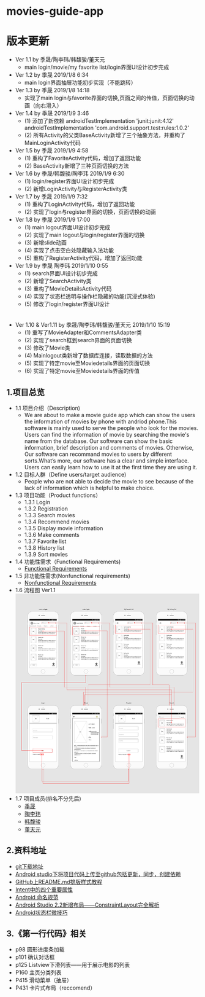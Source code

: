 # movies-guide-app

# 版本更新
* Ver 1.1 by 季晟/陶李玮/韩馥骏/董天元
    * main login/movie/my favorite list/login界面UI设计初步完成 
* Ver 1.2 by 季晟 2019/1/8 6:34
    * main login界面抽屉功能初步实现（不能跳转）
* Ver 1.3 by 季晟 2019/1/8 14:18
    * 实现了main login与favorite界面的切换,页面之间的传值，页面切换的动画（向右滑入） 
* Ver 1.4 by 季晟 2019/1/9 3:46
    * (1) 添加了新依赖 androidTestImplementation 'junit:junit:4.12' androidTestImplementation 'com.android.support.test:rules:1.0.2'
    * (2) 所有Activity的父类BaseActivity新增了三个抽象方法，并重构了MainLoginActivity代码
* Ver 1.5 by 季晟 2019/1/9 4:58
    * (1) 重构了FavoriteActivity代码，增加了返回功能
    * (2) BaseActivity新增了三种页面切换的方法
* Ver 1.6 by 季晟/韩馥骏/陶李玮 2019/1/9 6:30
    * (1) login/register界面UI设计初步完成
    * (2) 新增LoginActivity与RegisterActivity类
* Ver 1.7 by 季晟 2019/1/9 7:32
    * (1) 重构了LoginActivity代码，增加了返回功能
    * (2) 实现了login与register界面的切换，页面切换的动画
* Ver 1.8 by 季晟 2019/1/9 17:00
    * (1) main logout界面UI设计初步完成
    * (2) 实现了main logout与login/register界面的切换
    * (3) 新增slide动画
    * (4) 实现了点击空白处隐藏输入法功能
    * (5) 重构了RegisterActivity代码，增加了返回功能
* Ver 1.9 by 季晟 陶李玮 2019/1/10 0:55
    * (1) search界面UI设计初步完成
    * (2) 新增了SearchActivity类
    * (3) 重构了MovieDetailsActivity代码
    * (4) 实现了状态栏透明与操作栏隐藏的功能(沉浸式体验)
    * (5) 修改了login/register界面UI设计 <br><br><br>
* Ver 1.10 & Ver1.11 by 季晟/陶李玮/韩馥骏/董天元 2019/1/10 15:19
    * (1) 重写了MovieAdapter和CommentsAdapter类
    * (2) 实现了search框到search界面的页面切换
    * (3) 修改了Movie类
    * (4) Mainlogout类新增了数据库连接，读取数据的方法
    * (5) 实现了特定movie至Moviedetails界面的页面切换
    * (6) 实现了特定movie至Moviedetails界面的传值
    
## 1.项目总览
* 1.1 项目介绍（Description)
     * We are about to make a movie guide app which can show the users the information of movies by phone with andriod phone.This software is mainly used to serve the people who look for the movies. Users can find the information of movie by searching the      movie's name from the database. Our software can show the basic information, brief description and comments of movies. Otherwise, Our   software can recommand movies to users by different sorts.What’s more, our software has a clear and simple interface. Users can easily learn how to use it at the first time they are using it.
* 1.2 目标人群（Define users/target audience)
     * People who are not able to decide the movie to see because of the lack of information which is helpful to make choice.
* 1.3 项目功能（Product functions）
     * 1.3.1 Login
     * 1.3.2 Registration
     * 1.3.3 Search movies
     * 1.3.4 Recommend movies
     * 1.3.5 Display movie information
     * 1.3.6 Make comments
     * 1.3.7 Favorite list
     * 1.3.8 History list
     * 1.3.9 Sort movies
* 1.4 功能性需求（Functional Requirements)
    * [Functional Requirements](https://github.com/jisheng1997/MoviesGuideApp/blob/master/project/Functional%20Requirements.md)
* 1.5 非功能性需求(Nonfunctional requirements)
    * [Nonfunctional Requirements](https://github.com/jisheng1997/MoviesGuideApp/blob/master/project/Nonfunctional%20Requirements.md)
* 1.6 流程图 Ver1.1 <br>
![流程图](https://github.com/jisheng1997/MoviesGuideApp/blob/master/project/project%20Ver%201.1.png) <br>
* 1.7 项目成员(排名不分先后)
    * [季晟](https://github.com/jisheng1997)      
    * [陶李玮](https://github.com/zoslen)      
    * [韩馥骏](https://github.com/uncleeesky)      
    * [董天元](https://github.com/Zitronen)

## 2.资料地址 <br>
* [git下载地址](https://git-scm.com/download/win) <br>
* [Android studio下将项目代码上传至github包括更新，同步，创建依赖](https://blog.csdn.net/u013309870/article/details/79214030) <br>
* [GitHub上README.md排版样式教程](https://blog.csdn.net/u012067966/article/details/50736647) <br>
* [Intent中的四个重要属性](https://blog.csdn.net/weihan1314/article/details/7973511) <br>
* [Android 命名规范](https://blog.csdn.net/vipzjyno1/article/details/23542617)
* [Android Studio 2.2新增布局——ConstraintLayout完全解析](https://blog.csdn.net/SEU_Calvin/article/details/55522706)
* [Android状态栏微技巧](https://blog.csdn.net/guolin_blog/article/details/51763825)



## 3.《第一行代码》相关<br>
* p98 圆形进度条加载
* p101 确认对话框
* p125 Listview下滑列表——用于展示电影的列表
* P160 主页分类列表
* P415 滑动菜单（抽屉）
* P431 卡片式布局（reccomend）

